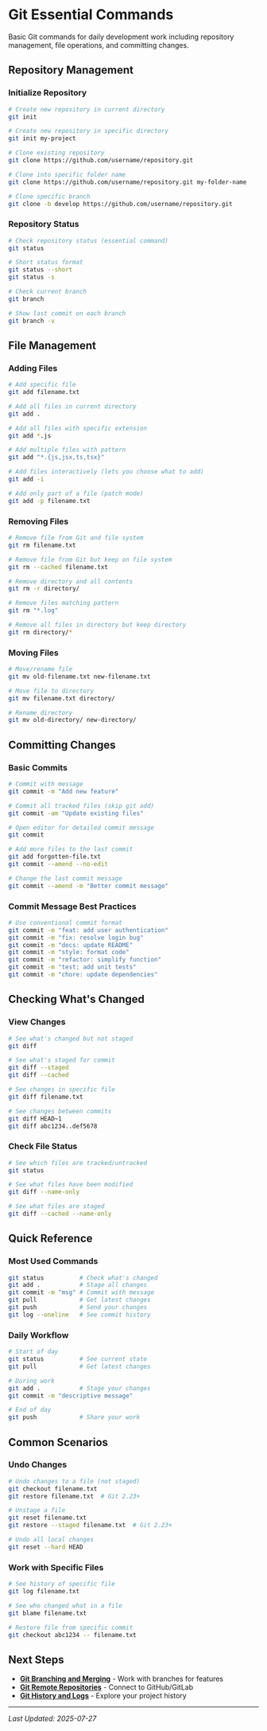 # Git Essential Commands

Basic Git commands for daily development work including repository management, file operations, and committing changes.

## Repository Management

### Initialize Repository
```bash
# Create new repository in current directory
git init

# Create new repository in specific directory
git init my-project

# Clone existing repository
git clone https://github.com/username/repository.git

# Clone into specific folder name
git clone https://github.com/username/repository.git my-folder-name

# Clone specific branch
git clone -b develop https://github.com/username/repository.git
```

### Repository Status
```bash
# Check repository status (essential command)
git status

# Short status format
git status --short
git status -s

# Check current branch
git branch

# Show last commit on each branch
git branch -v
```

## File Management

### Adding Files
```bash
# Add specific file
git add filename.txt

# Add all files in current directory
git add .

# Add all files with specific extension
git add *.js

# Add multiple files with pattern
git add "*.{js,jsx,ts,tsx}"

# Add files interactively (lets you choose what to add)
git add -i

# Add only part of a file (patch mode)
git add -p filename.txt
```

### Removing Files
```bash
# Remove file from Git and file system
git rm filename.txt

# Remove file from Git but keep on file system
git rm --cached filename.txt

# Remove directory and all contents
git rm -r directory/

# Remove files matching pattern
git rm "*.log"

# Remove all files in directory but keep directory
git rm directory/*
```

### Moving Files
```bash
# Move/rename file
git mv old-filename.txt new-filename.txt

# Move file to directory
git mv filename.txt directory/

# Rename directory
git mv old-directory/ new-directory/
```

## Committing Changes

### Basic Commits
```bash
# Commit with message
git commit -m "Add new feature"

# Commit all tracked files (skip git add)
git commit -am "Update existing files"

# Open editor for detailed commit message
git commit

# Add more files to the last commit
git add forgotten-file.txt
git commit --amend --no-edit

# Change the last commit message
git commit --amend -m "Better commit message"
```

### Commit Message Best Practices
```bash
# Use conventional commit format
git commit -m "feat: add user authentication"
git commit -m "fix: resolve login bug"
git commit -m "docs: update README"
git commit -m "style: format code"
git commit -m "refactor: simplify function"
git commit -m "test: add unit tests"
git commit -m "chore: update dependencies"
```

## Checking What's Changed

### View Changes
```bash
# See what's changed but not staged
git diff

# See what's staged for commit
git diff --staged
git diff --cached

# See changes in specific file
git diff filename.txt

# See changes between commits
git diff HEAD~1
git diff abc1234..def5678
```

### Check File Status
```bash
# See which files are tracked/untracked
git status

# See what files have been modified
git diff --name-only

# See what files are staged
git diff --cached --name-only
```

## Quick Reference

### Most Used Commands
```bash
git status          # Check what's changed
git add .           # Stage all changes
git commit -m "msg" # Commit with message
git pull            # Get latest changes
git push            # Send your changes
git log --oneline   # See commit history
```

### Daily Workflow
```bash
# Start of day
git status          # See current state
git pull            # Get latest changes

# During work
git add .           # Stage your changes
git commit -m "descriptive message"

# End of day
git push            # Share your work
```

## Common Scenarios

### Undo Changes
```bash
# Undo changes to a file (not staged)
git checkout filename.txt
git restore filename.txt  # Git 2.23+

# Unstage a file
git reset filename.txt
git restore --staged filename.txt  # Git 2.23+

# Undo all local changes
git reset --hard HEAD
```

### Work with Specific Files
```bash
# See history of specific file
git log filename.txt

# See who changed what in a file
git blame filename.txt

# Restore file from specific commit
git checkout abc1234 -- filename.txt
```

## Next Steps

- **[Git Branching and Merging](Git%20Branching%20and%20Merging.md)** - Work with branches for features
- **[Git Remote Repositories](Git%20Remote%20Repositories.md)** - Connect to GitHub/GitLab
- **[Git History and Logs](Git%20History%20and%20Logs.md)** - Explore your project history

---

*Last Updated: 2025-07-27*